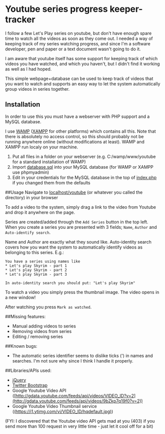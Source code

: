 Youtube series progress keeper-tracker
===============================================
I follow a few Let's Play series on youtube, but don't have enough spare time 
to watch all the videos as soon as they come out. I needed a way of keeping track
of my series watching progress, and since I'm a software developer, pen and paper
or a text document wasn't going to do it.

I am aware that youtube itself has some support for keeping track of which videos you
have watched, and which you haven't, but I didn't find it working as well as I had hoped.

This simple webpage+database can be used to keep track of videos that you want to watch
and supports an easy way to let the system automatically group videos in series together.

## Installation
In order to use this you must have a webserver with PHP support and a MySQL database.

I use [WAMP](http://www.wampserver.com/en/) ([XAMPP](http://www.apachefriends.org/en/xampp.html) for other platforms) which contains all this.
Note that there is absolutely no access control, so this should probably not be running anywhere online (without modifications at least). WAMP and XAMPP run localy on your machine.

1. Put all files in a folder on your webserver (e.g. C:/wamp/www/youtube for a standard installation of WAMP)
2. Import [database.sql](./database.sql) into your MySQL database (for WAMP or XAMPP use phpmyadmin)
3. Edit in your credentials for the MySQL database in the top of [index.php](./index.php) if you changed them from the defaults

##Usage
Navigate to [localhost/youtube](http://localhost/youtube) (or whatever you called the directory) in your browser

To add a video to the system, simply drag a link to the video from Youtube and drop it anywhere on the page.

Series are created/added through the `Add Series` button in the top left. When you create a series you are presented with 3 fields;
`Name`, `Author` and `Auto-identify search`.

Name and Author are exactly what they sound like. Auto-identity search covers how you want 
the system to automatically identify videos as belonging to this series. E.g.:

```
You have a series using names like
* Let's play Skyrim - part 1
* Let's play Skyrim - part 2
* Let's play Skyrim - part 3

In auto-identity search you should put: "Let's play Skyrim"
```

To watch a video you simply press the thumbnail image. The video opens in a new window!

After watching you press `Mark as watched`.

##Missing features:

* Manual adding videos to series
* Removing videos from series
* Editing / removing series

##Known bugs:

* The automatic series identifier seems to dislike ticks (') in names and searches. I'm not sure why since I think I handle it properly.

##Libraries/APIs used:

* [jQuery](http://jquery.com/)
* [Twitter Bootstrap](http://getbootstrap.com/)
* Google Youtube Video API ([http://gdata.youtube.com/feeds/api/videos/VIDEO_ID?v=2](http://gdata.youtube.com/feeds/api/videos/9bZkp7q19f0?v=2))
* Google Youtube Video Thumbnail service ([(https://i1.ytimg.com/vi/VIDEO_ID/hqdefault.jpg)](https://i1.ytimg.com/vi/9bZkp7q19f0/hqdefault.jpg))

(FYI: I discovered that the Youtube video API gets mad at you (403) if you send more than 100 request in very little time - just let it cool off for a bit)


